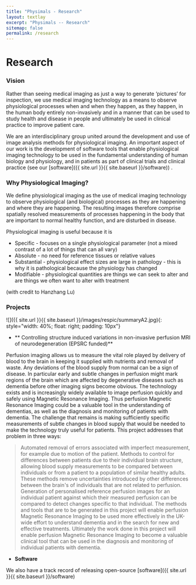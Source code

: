 ```yaml
---
title: "Physimals - Research"
layout: textlay
excerpt: "Physimals -- Research"
sitemap: false
permalink: /research
---
```


# Research

### Vision

Rather than seeing medical imaging as just a way to generate
‘pictures’ for inspection, we use medical imaging technology as a
means to observe physiological processes when and when they happen, as
they happen, in the human body entirely non-invasively and in a manner
that can be used to study health and disease in people and ultimately
be used in clinical practice to improve patient care.

We are an interdisciplinary group united around the development and
use of image analysis methods for physiological imaging. An important
aspect of our work is the development of software tools that enable
physiological imaging technology to be used in the fundamental
understanding of human biology and physiology, and in patients as part
of clinical trials and clinical practice (see our [software]({{ site.url }}{{ site.baseurl }}/software)) . 

### Why Physiological Imaging?

We define physiological imaging as the use of medical imaging
technology to observe physiological (and biological) processes as they
are happening and where they are happening. The resulting images
therefore comprise spatially resolved measurements of processes
happening in the body that are important to normal healthy function,
and are disturbed in disease.

Physiological imaging is useful because it is
  
* Specific - focuses on a single physiological parameter (not a mixed contrast of a lot of things that can all vary)
* Absolute - no need for reference tissues or relative values
* Substantial - physiological effect sizes are large in pathology - this is why it is pathological because the physiology has changed
* Modifiable - physiological quantities are things we can seek to
alter and are things we often want to alter with
treatment

(with credit to Hanzhang Lu)

### Projects

![]({{ site.url }}{{ site.baseurl }}/images/respic/summaryA2.jpg){: style="width: 40%; float: right; padding: 10px"}

* ** Controlling structure induced variations in non-invasive perfusion MRI of neurodegeneration (EPSRC funded)**

Perfusion imaging allows us to measure the vital role played by delivery of blood to the brain in keeping it supplied with nutrients and removal of waste. Any deviations of the blood supply from normal can be a sign of disease. In particular early and subtle changes in perfusion might mark regions of the brain which are affected by degenerative diseases such as dementia before other imaging signs become obvious.
The technology exists and is increasingly widely available to image perfusion quickly and safely using Magnetic Resonance Imaging. Thus perfusion Magnetic Resonance Imaging could be a valuable tool in the understanding of dementias, as well as the diagnosis and monitoring of patients with dementia. The challenge that remains is making sufficiently specific measurements of subtle changes in blood supply that would be needed to make the technology truly useful for patients. This project addresses that problem in three ways:
> Automated removal of errors associated with imperfect measurement, for example due to motion of the patient.
> Methods to control for differences between patients due to their individual brain structure, allowing blood supply measurements to be compared between individuals or from a patient to a population of similar healthy adults. These methods remove uncertainties introduced by other differences between the brain's of individuals that are not related to perfusion.
> Generation of personalised reference perfusion images for an individual patient against which their measured perfusion can be compared to detect changes specific to that individual.
The methods and tools that are to be generated in this project will enable perfusion Magnetic Resonance Imaging to be used more effectively in the UK-wide effort to understand dementia and in the search for new and effective treatments. Ultimately the work done in this project will enable perfusion Magnetic Resonance Imaging to become a valuable clinical tool that can be used in the diagnosis and monitoring of individual patients with dementia.

* **Software**

We also have a track record of releasing open-source [software]({{ site.url }}{{ site.baseurl }}/software)

<p> &nbsp; </p>
